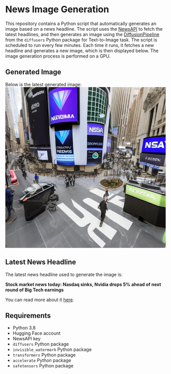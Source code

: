 # News Image Generation
This repository contains a Python script that automatically generates an image based on a news headline. The script uses the [NewsAPI](https://newsapi.org/) to fetch the latest headlines, and then generates an image using the [DiffusionPipeline](https://github.com/huggingface/diffusers) from the `diffusers` Python package for Text-to-Image task.
The script is scheduled to run every few minutes. Each time it runs, it fetches a new headline and generates a new image, which is then displayed below. The image generation process is performed on a GPU.

## Generated Image
Below is the latest generated image:
![Generated Image](image.png)

## Latest News Headline
The latest news headline used to generate the image is:

**Stock market news today: Nasdaq sinks, Nvidia drops 5% ahead of next round of Big Tech earnings**

You can read more about it [here](https://news.google.com/rss/articles/CBMiigFodHRwczovL2ZpbmFuY2UueWFob28uY29tL25ld3Mvc3RvY2stbWFya2V0LW5ld3MtdG9kYXktbmFzZGFxLXNpbmtzLW52aWRpYS1kcm9wcy01LWFoZWFkLW9mLW5leHQtcm91bmQtb2YtYmlnLXRlY2gtZWFybmluZ3MtMTQxNjE1MzA3Lmh0bWzSAQA?oc=5).

## Requirements
- Python 3.8
- Hugging Face account
- NewsAPI key
- `diffusers` Python package
- `invisible_watermark` Python package
- `transformers` Python package
- `accelerate` Python package
- `safetensors` Python package
